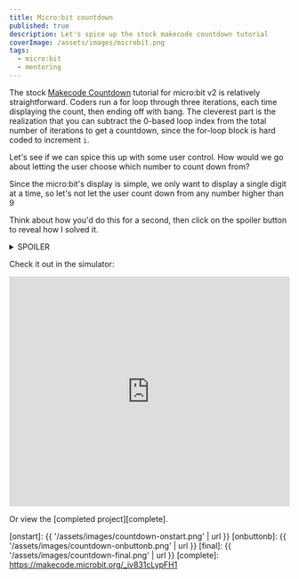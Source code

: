 ```yaml
---
title: Micro:bit countdown
published: true
description: Let's spice up the stock makecode countdown tutorial
coverImage: /assets/images/microbit.png
tags:
  - micro:bit
  - mentoring
---
```


The stock [Makecode Countdown][stock] tutorial for micro:bit v2 is relatively 
straightforward. Coders run a for loop through three iterations, each time 
displaying the count, then ending off with bang. The cleverest part is the 
realization that you can subtract the 0-based loop index from the total number 
of iterations to get a countdown, since the for-loop block is hard coded to 
increment `i`.

Let's see if we can spice this up with some user control. How would we go about 
letting the user choose which number to count down from?

Since the micro:bit's display is simple, we only want to display a single digit 
at a time, so let's not let the user count down from any number higher than 9

Think about how you'd do this for a second, then click on the spoiler button to 
reveal how I solved it.

<details><summary class="spoiler">SPOILER</summary>

First thing we'll do is move all our code out of the `on start` block and into 
an `on shake` block, since we want the count down to happen when the user 
chooses. But keep the `on start` block around, we'll use that to set a new 
variable named `count` to `1`, and display it on screen.

![Makecode editor with on start and on shake blocks][onstart]

Next, we'll program the B button to *increment* the count variable (i.e. 
increase it by one). Add an `on button [b] pressed` block, but be careful! We 
need to make sure count never exceeds `9`, so first let's add an `if` statement. 
In the predicate of the `if` statement, add a comparison operator to check that 
`count < 9`.

![Makecode editor with on button b pressed block][onbuttonb]

Duplicate that block, then modify the copy to change `count` by `-1` 
(*decrement* it) if `count` is greater than `1`.

![Makecode editor with on button a pressed block][onbuttona]

Let's also `show number [count]` after each of those button presses, so the user 
knows what the `count` is.

Out last job is to hook up `count` with our display in the `on shake` block. 
Change the `for index from 0 to [2]` to loop from `0` to `count - 1`. Why 
subtract 1? Because the index should be *0-indexed*, or count up from 0. With 
that accomplished, change the `show number [3 - index]` to
`show number [count - index]`, so that it shows how many we've counted down.

As a courtesy, let's add another `show number [count]` at the end of the shake 
block, so the user knows what their setting was.

![Makecode editor with on button a, button b, shake, and start blocks][final]

</details>

Check it out in the simulator:

<div style="position:relative;height:0;padding-bottom:81.97%;overflow:hidden;">
  <iframe style="position:absolute;top:0;left:0;width:100%;height:100%;"
          src="https://makecode.microbit.org/---run?id=_iv831cLypFH1"
          allowfullscreen="allowfullscreen"
          sandbox="allow-popups allow-forms allow-scripts allow-same-origin"
          frameborder="0"></iframe>
</div>

Or view the [completed project][complete].

[stock]: https://makecode.microbit.org/_6CuawcE2h96F
[onstart]: {{ '/assets/images/countdown-onstart.png' | url }}
[onbuttonb]: {{ '/assets/images/countdown-onbuttonb.png' | url }}
[final]: {{ '/assets/images/countdown-final.png' | url }}
[complete]: https://makecode.microbit.org/_iv831cLypFH1

